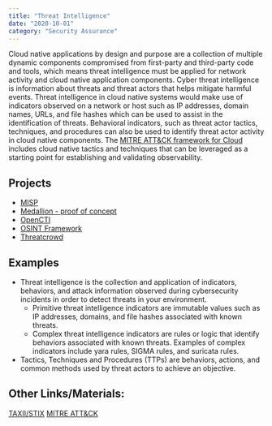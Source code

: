 ```yaml
---
title: "Threat Intelligence"
date: "2020-10-01"
category: "Security Assurance"
---
```


Cloud native applications by design and purpose are a collection of multiple dynamic components compromised from first-party and third-party code and tools, which means threat intelligence must be applied for network activity and cloud native application components. Cyber threat intelligence is information about threats and threat actors that helps mitigate harmful events. Threat intelligence in cloud native systems would make use of indicators observed on a network or host such as IP addresses, domain names, URLs, and file hashes which can be used to assist in the identification of threats. Behavioral indicators, such as threat actor tactics, techniques, and procedures can also be used to identify threat actor activity in cloud native components. The [MITRE ATT&CK framework for Cloud](https://attack.mitre.org/matrices/enterprise/cloud/) includes cloud native tactics and techniques that can be leveraged as a starting point for establishing and validating observability.

## Projects
- [MISP](https://www.misp-project.org/)
- [Medallion - proof of concept](https://github.com/oasis-open/cti-taxii-server)
- [OpenCTI](https://www.opencti.io)
- [OSINT Framework](https://osintframework.com/)
- [Threatcrowd](https://www.threatcrowd.org/)

<!--
Commercial Projects (optional)
Limo (https://www.anomali.com/resources/limo)
Rapid7 (www.alcide.io)
Trend Micro Smart Protection Network (https://www.trendmicro.com/en_us/business/technologies/smart-protection-network.html)
Aqua Vulnerability Database (https://avd.aquasec.com/)
-->

## Examples
- Threat intelligence is the collection and application of indicators, behaviors, and attack information observed during cybersecurity incidents in order to detect threats in your environment.
  - Primitive threat intelligence indicators are immutable values such as IP addresses, domains, and file hashes associated with known threats.
  - Complex threat intelligence indicators are rules or logic that identify behaviors associated with known threats. Examples of complex indicators include yara rules, SIGMA rules, and suricata rules.
- Tactics, Techniques and Procedures (TTPs) are behaviors, actions, and common methods used by threat actors to achieve an objective.

## Other Links/Materials:
[TAXII/STIX](https://oasis-open.github.io/cti-documentation/)
[MITRE ATT&CK](https://attack.mitre.org/)
